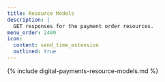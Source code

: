 ```yaml
---
title: Resource Models
description: |
  GET responses for the payment order resources.
menu_order: 2400
icon:
  content: send_time_extension
  outlined: true
---
```


{% include digital-payments-resource-models.md %}

